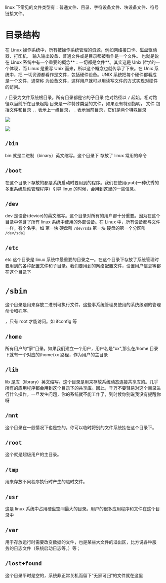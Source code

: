 linux 下常见的文件类型有：普通文件、目录、字符设备文件、块设备文件、符号链接文件。









# 目录结构

在 Linux 操作系统中，所有被操作系统管理的资源，例如网络接口卡、磁盘驱动器、打印机、 输入输出设备、普通文件或是目录都被看作是一个文件。 也就是说在 Linux 系统中有一个重要的概念**：一切都是文件**。其实这是 Unix 哲学的一 个体现，而 Linux 是重写 Unix 而来，所以这个概念也就传承了下来。在 Unix 系统中，把 一切资源都看作是文件，包括硬件设备。UNIX 系统把每个硬件都看成是一个文件，通常称 为设备文件，这样用户就可以用读写文件的方式实现对硬件的访问。



`/` 目录为文件系统根目录，所有目录都是它的子目录 绝对路径以 `/` 起始，相对路径以当前所在目录起始 目录是一种特殊类型的文件，如果没有特别指明， 文件 包括文件和目录 `..` 表示上一级目录， `.` 表示当前目录，它们是两个特殊目录



 ![](https://cdn.jsdelivr.net/gh/wayloong/imgchr@latest/notes/img/202201191054744.png)



 ![](https://cdn.jsdelivr.net/gh/wayloong/imgchr@latest/notes/img/202201191054237.png)



## `/bin`

bin 就是二进制（binary）英文缩写。这个目录下 存放了 linux 常用的命令

## `/boot`

在这个目录下存放的都是系统启动时要用到的程序。我们在使用grub(一种优秀的多重系统启动管理程序）引导 linux 的时候，会用到这里的一些信息。

## `/dev`
 dev 是设备(device)的英文缩写。这个目录对所有的用户都十分重要。因为在这个目录中包含了所有 linux 系统中使用的外部设备。在 Linux 中，所有设备都与文件一样，有个名字。如 
 第一块 硬盘叫 `/dev/sda` 
 第一块 硬盘的第一个分区叫 `/dev/sda1` 

## `/etc`
 etc 这个目录是 linux 系统中最重要的目录之一。在这个目录下存放了系统管理时要用到的各种配置文件和子目录。我们要用到的网络配置文件，设置用户信息等都在这个目录下

# `/sbin`
 这个目录是用来存放二进制可执行文件，这些事系统管理员使用的系统级别的管理命令和程序，

，只有 root 才能访问。如 ifconfig 等

##  `/home`
 所有用户的“家”目录。如果我们建立一个用户，用户名是"xx",那么在/home 目录下就有一个对应的/home/xx 路径，作为用户的主目录

## `/lib`
 lib 是库（library）英文缩写。这个目录是用来存放系统动态连接共享库的。几乎所有的应用程序都会用到这个目录下的共享库。因此，千万不要轻易对这个目录进行什么操作，一旦发生问题，你的系统就不能工作了，到时候你别说我没有提醒你呀

## `/mnt`
 这个目录在一般情况下也是空的。你可以临时将别的文件系统挂在这个目录下。 
## `/root`
 这个就是超级用户的主目录。 
## `/tmp`
 用来存放不同程序执行时产生的临时文件。 
## `/usr`
 这是 linux 系统中占用硬盘空间最大的目录。用户的很多应用程序和文件在这个目录中

## `/var`

用于存放运行时需要改变数据的文件，也是某些大文件的溢出区，比方说各种服 务的日志文件（系统启动日志等。）等；

## `/lost+found`

这个目录平时是空的，系统非正常关机而留下“无家可归”的文件就在这里














